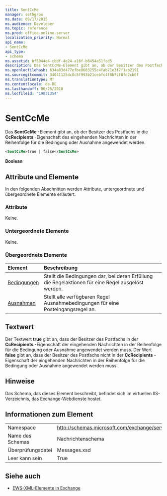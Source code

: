 ```yaml
---
title: SentCcMe
manager: sethgros
ms.date: 09/17/2015
ms.audience: Developer
ms.topic: reference
ms.prod: office-online-server
localization_priority: Normal
api_name:
- SentCcMe
api_type:
- schema
ms.assetid: bf5044e4-cbdf-4e24-a16f-b6454a51fcd5
description: Das SentCcMe-Element gibt an, ob der Besitzer des Postfachs in die CcRecipients-Eigenschaft des eingehenden Nachrichten in der Reihenfolge für die Bedingung oder Ausnahme angewendet werden.
ms.openlocfilehash: 634a83d477efbe8683255c4fab71e3f7f1ab2191
ms.sourcegitcommit: 34041125dc8c5f993b21cebfc4f8b72f0fd2cb6f
ms.translationtype: MT
ms.contentlocale: de-DE
ms.lasthandoff: 06/25/2018
ms.locfileid: "19831354"
---
```

# <a name="sentccme"></a>SentCcMe

Das **SentCcMe** -Element gibt an, ob der Besitzer des Postfachs in die **CcRecipients** -Eigenschaft des eingehenden Nachrichten in der Reihenfolge für die Bedingung oder Ausnahme angewendet werden. 
  
```XML
<SentCcMe>true | false</SentCcMe>
```

 **Boolean**
## <a name="attributes-and-elements"></a>Attribute und Elemente

In den folgenden Abschnitten werden Attribute, untergeordnete und übergeordnete Elemente erläutert.
  
### <a name="attributes"></a>Attribute

Keine.
  
### <a name="child-elements"></a>Untergeordnete Elemente

Keine.
  
### <a name="parent-elements"></a>Übergeordnete Elemente

|**Element**|**Beschreibung**|
|:-----|:-----|
|[Bedingungen](conditions.md) <br/> |Stellt die Bedingungen dar, bei deren Erfüllung die Regelaktionen für eine Regel ausgelöst werden.  <br/> |
|[Ausnahmen](exceptions.md) <br/> |Stellt alle verfügbaren Regel Ausnahmebedingungen für eine Posteingangsregel an.  <br/> |
   
## <a name="text-value"></a>Textwert

Der Textwert **true** gibt an, dass der Besitzer des Postfachs in der **CcRecipients** -Eigenschaft der eingehenden Nachrichten in der Reihenfolge für die Bedingung oder Ausnahme angewendet werden muss. Der Wert **false** gibt an, dass der Besitzer des Postfachs nicht in der **CcRecipients** -Eigenschaft der eingehenden Nachrichten in der Reihenfolge für die Bedingung oder Ausnahme angewendet werden muss. 
  
## <a name="remarks"></a>Hinweise

Das Schema, das dieses Element beschreibt, befindet sich im virtuellen IIS-Verzeichnis, das Exchange-Webdienste hostet.
  
## <a name="element-information"></a>Informationen zum Element

|||
|:-----|:-----|
|Namespace  <br/> |http://schemas.microsoft.com/exchange/services/2006/messages  <br/> |
|Name des Schemas  <br/> |Nachrichtenschema  <br/> |
|Überprüfungsdatei  <br/> |Messages.xsd  <br/> |
|Leer kann sein  <br/> |True  <br/> |
   
## <a name="see-also"></a>Siehe auch



- [EWS-XML-Elemente in Exchange](ews-xml-elements-in-exchange.md)

